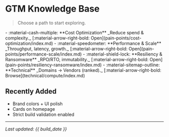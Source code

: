 # GTM Knowledge Base

> Choose a path to start exploring.

<div class="grid cards" markdown>
- :material-cash-multiple: **Cost Optimization**  
  _Reduce spend & complexity._  
  [:material-arrow-right-bold: Open](pain-points/cost-optimization/index.md)
- :material-speedometer: **Performance & Scale**  
  _Throughput, latency, growth._  
  [:material-arrow-right-bold: Open](pain-points/performance-scale/index.md)
- :material-shield-lock: **Resiliency & Ransomware**  
  _RPO/RTO, immutability._  
  [:material-arrow-right-bold: Open](pain-points/resiliency-ransomware/index.md)
- :material-sitemap-outline: **Technical**  
  _Domains → Vendors (ranked)._  
  [:material-arrow-right-bold: Browse](technical/compute/index.md)
</div>

## Recently Added
- Brand colors + UI polish
- Cards on homepage
- Strict build validation enabled

---

_Last updated: <span class="kb-updated-home" data-ts="{{ build_date | d('') }}">{{ build_date }}</span>_

<script>
(function(){
  var el = document.querySelector('.kb-updated-home');
  if (!el) return;
  var s = el.getAttribute('data-ts') || el.textContent;
  if (!s) return;
  var d = new Date(s);
  if (isNaN(d)) { el.textContent = s; return; }
  function pad(n){ return n.toString().padStart(2,'0'); }
  var h = d.getHours(), ampm = h>=12?'PM':'AM'; h = h%12||12;
  el.textContent = pad(d.getMonth()+1)+'/'+pad(d.getDate())+'/'+d.getFullYear()+' '+h+':'+pad(d.getMinutes())+' '+ampm;
})();
</script>
